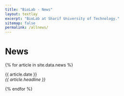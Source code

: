 ```yaml
---
title: "BioLab - News"
layout: textlay
excerpt: "BioLab at Sharif University of Technology."
sitemap: false
permalink: /allnews/
---
```


# News

{% for article in site.data.news %}
<p>{{ article.date }} <br>
<em>{{ article.headline }}</em></p>
{% endfor %}

